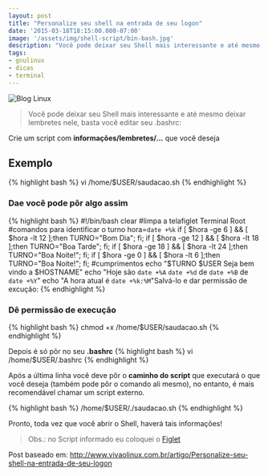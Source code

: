 ```yaml
---
layout: post
title: "Personalize seu shell na entrada de seu logon"
date: '2015-03-18T18:15:00.000-07:00'
image: '/assets/img/shell-script/bin-bash.jpg'
description: "Você pode deixar seu Shell mais interessante e até mesmo deixar lembretes nele."
tags:
- gnulinux
- dicas
- terminal
---
```

![Blog Linux](/assets/img/shell-script/bin-bash.jpg "Blog Linux")

> Você pode deixar seu Shell mais interessante e até mesmo deixar lembretes nele, basta você editar seu .bashrc:

Crie um script com __informações/lembretes/...__ que você deseja

## Exemplo
{% highlight bash %}
vi /home/$USER/saudacao.sh
{% endhighlight %}

### Dae você pode pôr algo assim

{% highlight bash %}
#!/bin/bash
clear #limpa a telafiglet Terminal Root #comandos para identificar o turno
hora=`date +%k`
if [ $hora -ge 6 ] && [ $hora -lt 12 ];then
TURNO="Bom Dia"; fi;
if [ $hora -ge 12 ] && [ $hora -lt 18 ];then
TURNO="Boa Tarde"; fi;
if [ $hora -ge 18 ] && [ $hora -lt 24 ];then
TURNO="Boa Noite!"; fi;
if [ $hora -ge 0 ] && [ $hora -lt 6 ];then
TURNO="Boa Noite!"; fi;
#cumprimentos
echo "$TURNO $USER Seja bem vindo a $HOSTNAME"
echo "Hoje são `date +%A` `date +%d` de `date +%B` de `date +%Y`"
echo "A hora atual é `date +%k:%M`"Salvá-lo e dar permissão de excução:
{% endhighlight %}

### Dê permissão de execução
{% highlight bash %}
chmod +x /home/$USER/saudacao.sh
{% endhighlight %}

Depois é só pôr no seu __.bashrc__
 {% highlight bash %}
vi /home/$USER/.bashrc
{% endhighlight %}

Após a última linha você deve pôr o __caminho do script__ que executará o  que você deseja (também pode pôr o comando ali mesmo), no entanto, é mais recomendável chamar um script externo.

{% highlight bash %}
/home/$USER/./saudacao.sh
{% endhighlight %}

Pronto, toda vez que você abrir o Shell, haverá tais informações!

> Obs.: no Script informado eu coloquei o [Figlet](http://www.terminalroot.com.br/2015/03/como-gerar-desenhos-de-nomes-pelo.html)

Post baseado em: http://www.vivaolinux.com.br/artigo/Personalize-seu-shell-na-entrada-de-seu-logon

<script async src="https://pagead2.googlesyndication.com/pagead/js/adsbygoogle.js"></script>

<!-- Informat -->
<ins class="adsbygoogle"
 style="display:block"
 data-ad-client="ca-pub-2838251107855362"
 data-ad-slot="2327980059"
 data-ad-format="auto"
 data-full-width-responsive="true"></ins>

<script>
(adsbygoogle = window.adsbygoogle || []).push({});
</script>



